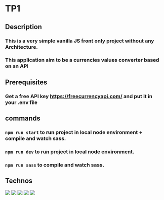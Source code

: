 # TP1

## Description

### This is a very simple vanilla JS front only project without any Architecture.

### This application aim to be a currencies values converter based on an API

## Prerequisites

### Get a free API key https://freecurrencyapi.com/ and put it in your .env file

## commands

### `npm run start` to run project in local node environment + compile and watch sass.

### `npm run dev` to run project in local node environment.

### `npm run sass` to compile and watch sass.

## Technos

<img src="https://img.shields.io/badge/javascript-%23323330.svg?style=flat&logo=javascript&logoColor=FFD43B" />
<img src="https://img.shields.io/badge/Node.js-339933.svg?style=flat&logo=node.js&logoColor=white
" />
<img src="https://img.shields.io/badge/HTML5-E34F26.svg?style=flat&logo=html5&logoColor=FFFFFF
" />
<img src="https://img.shields.io/badge/CSS3-1572B6.svg?style=flat&logo=css3&logoColor=white
" />
<img src="https://img.shields.io/badge/Sass-%23CC6699.svg?style=flat&logo=sass&logoColor=white
" />
